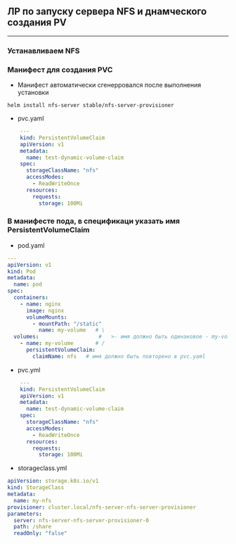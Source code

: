 ## ЛР по запуску сервера NFS и днамческого создания PV

---

### Устанавливаем NFS



### Манифест для создания PVC

* Манифест автоматически сгенерровался после выполнения установки 

`helm install nfs-server stable/nfs-server-provisioner`
* pvc.yaml
```yml
    ---
    kind: PersistentVolumeClaim
    apiVersion: v1
    metadata:
      name: test-dynamic-volume-claim
    spec:
      storageClassName: "nfs"
      accessModes:
        - ReadWriteOnce
      resources:
        requests:
          storage: 100Mi
```

### В манифесте пода, в спецификаци указать имя PersistentVolumeClaim

* pod.yaml

```yml
---
apiVersion: v1
kind: Pod
metadata:
  name: pod
spec:
  containers:
    - name: nginx
      image: nginx
      volumeMounts:
        - mountPath: "/static"
          name: my-volume   # \
  volumes:                   #   >- имя должно быть одинаковое - my-volume
    - name: my-volume       # /
      persistentVolumeClaim:
        claimName: nfs   # имя должно быть повторено в pvc.yaml
```                                                                   
* pvc.yml                                                             
                                                                      
```yml                                                                
    ---
    kind: PersistentVolumeClaim
    apiVersion: v1 
    metadata:  
      name: test-dynamic-volume-claim 
    spec:
      storageClassName: "nfs"
      accessModes:
        - ReadWriteOnce
      resources:
        requests:
          storage: 100Mi
```
* storageclass.yml

```yml
apiVersion: storage.k8s.io/v1
kind: StorageClass
metadata:
  name: my-nfs
provisioner: cluster.local/nfs-server-nfs-server-provisioner
parameters:
  server: nfs-server-nfs-server-provisioner-0
  path: /share
  readOnly: "false"
```
